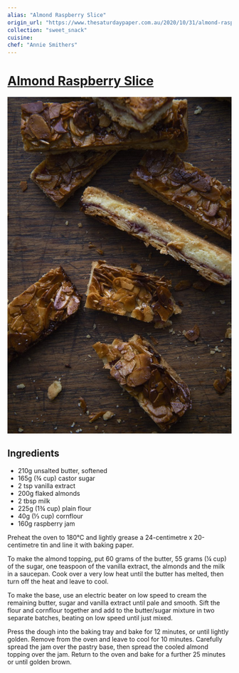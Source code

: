 ```yaml
---
alias: "Almond Raspberry Slice"
origin_url: "https://www.thesaturdaypaper.com.au/2020/10/31/almond-raspberry-slice/160345800010605#hrd"
collection: "sweet_snack"
cuisine:
chef: "Annie Smithers"
---
```

# [Almond Raspberry Slice](https://www.thesaturdaypaper.com.au/2020/10/31/almond-raspberry-slice/160345800010605#hrd)

![Almond Raspberry Slice](/assets/9c23b08b418a9d7bcd711288143abf28.jpg)

## Ingredients

* 210g unsalted butter, softened
* 165g (¾ cup) castor sugar
* 2 tsp vanilla extract
* 200g flaked almonds
* 2 tbsp milk
* 225g (1¾ cup) plain flour
* 40g (⅓ cup) cornflour
* 160g raspberry jam

Preheat the oven to 180°C and lightly grease a 24-centimetre x 20-centimetre tin and line it with baking paper.

To make the almond topping, put 60 grams of the butter, 55 grams (¼ cup) of the sugar, one teaspoon of the vanilla extract, the almonds and the milk in a saucepan. Cook over a very low heat until the butter has melted, then turn off the heat and leave to cool.

To make the base, use an electric beater on low speed to cream the remaining butter, sugar and vanilla extract until pale and smooth. Sift the flour and cornflour together and add to the butter/sugar mixture in two separate batches, beating on low speed until just mixed.

Press the dough into the baking tray and bake for 12 minutes, or until lightly golden. Remove from the oven and leave to cool for 10 minutes. Carefully spread the jam over the pastry base, then spread the cooled almond topping over the jam. Return to the oven and bake for a further 25 minutes or until golden brown.